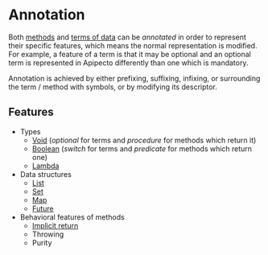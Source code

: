 # Annotation

Both [methods](1-method.md) and [terms of data](3-term.md) can be *annotated* in order to represent their specific features, which means the normal representation is modified. For example, a feature of a term is that it may be optional and an optional term is represented in Apipecto differently than one which is mandatory.

Annotation is achieved by either prefixing, suffixing, infixing, or surrounding the term / method with symbols, or by modifying its descriptor.

## Features

* Types
  * [Void](void.md) (*optional* for terms and *procedure* for methods which return it)
  * [Boolean](boolean.md) (*switch* for terms and *predicate* for methods which return one)
  * [Lambda](lambda.md)
* Data structures
  * [List](list.md)
  * [Set](set.md)
  * [Map](map.md)
  * [Future](future.md)
* Behavioral features of methods
  * [Implicit return](implicit-return.md)
  * Throwing
  * Purity